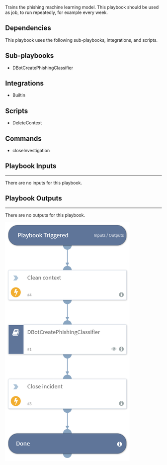 Trains the phishing machine learning model. This playbook should be used as job, to run repeatedly, for example every week. 

## Dependencies
This playbook uses the following sub-playbooks, integrations, and scripts.

## Sub-playbooks
* DBotCreatePhishingClassifier

## Integrations
* Builtin

## Scripts
* DeleteContext

## Commands
* closeInvestigation

## Playbook Inputs
---
There are no inputs for this playbook.

## Playbook Outputs
---
There are no outputs for this playbook.

![DBotCreatePhishingClassifierJob](https://github.com/demisto/content/blob/1bdd5229392bd86f0cc58265a24df23ee3f7e662/docs/images/playbooks/DBot_Create_Phishing_Classifier_Job.png)
